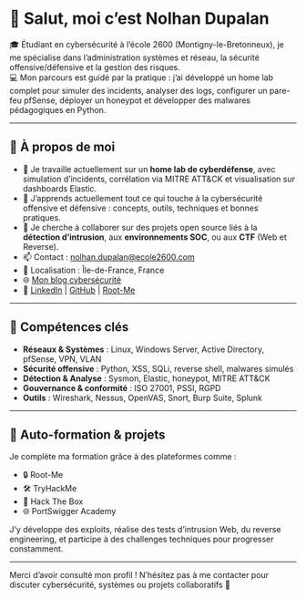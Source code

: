 # 👋 Salut, moi c’est Nolhan Dupalan

🎓 Étudiant en cybersécurité à l’école 2600 (Montigny-le-Bretonneux), je me spécialise dans l’administration systèmes et réseau, la sécurité offensive/défensive et la gestion des risques.  
💻 Mon parcours est guidé par la pratique : j’ai développé un home lab complet pour simuler des incidents, analyser des logs, configurer un pare-feu pfSense, déployer un honeypot et développer des malwares pédagogiques en Python.

---

## 🚀 À propos de moi

- 🔭 Je travaille actuellement sur un **home lab de cyberdéfense**, avec simulation d’incidents, corrélation via MITRE ATT&CK et visualisation sur dashboards Elastic.
- 🌱 J’apprends actuellement tout ce qui touche à la cybersécurité offensive et défensive : concepts, outils, techniques et bonnes pratiques.
- 👯 Je cherche à collaborer sur des projets open source liés à la **détection d’intrusion**, aux **environnements SOC**, ou aux **CTF** (Web et Reverse).
- 📫 Contact : nolhan.dupalan@ecole2600.com  
- 📍 Localisation : Île-de-France, France  
- 🌐 [Mon blog cybersécurité](https://iamtherootx.github.io/IAMTHEROOT---Blog)  
- 🔗 [LinkedIn](https://www.linkedin.com/in/nolhan-dupalan/) | [GitHub](https://github.com/IAMTHEROOTx) | [Root-Me](https://www.root-me.org/IAMTHEROOT)

---

## 🧰 Compétences clés

- **Réseaux & Systèmes** : Linux, Windows Server, Active Directory, pfSense, VPN, VLAN  
- **Sécurité offensive** : Python, XSS, SQLi, reverse shell, malwares simulés  
- **Détection & Analyse** : Sysmon, Elastic, honeypot, MITRE ATT&CK  
- **Gouvernance & conformité** : ISO 27001, PSSI, RGPD
- **Outils** : Wireshark, Nessus, OpenVAS, Snort, Burp Suite, Splunk

---

## 🧠 Auto-formation & projets

Je complète ma formation grâce à des plateformes comme :  
- 🔒 Root-Me
- 🛠️ TryHackMe  
- 🧪 Hack The Box  
- 🌐 PortSwigger Academy

J’y développe des exploits, réalise des tests d’intrusion Web, du reverse engineering, et participe à des challenges techniques pour progresser constamment.

---

Merci d’avoir consulté mon profil ! N’hésitez pas à me contacter pour discuter cybersécurité, systèmes ou projets collaboratifs 🚀
